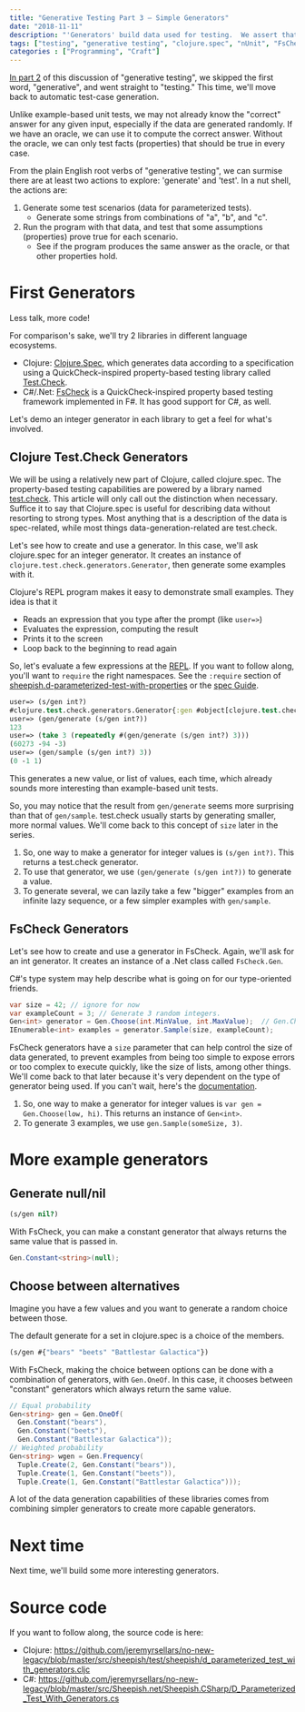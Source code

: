 ```yaml
---
title: "Generative Testing Part 3 – Simple Generators"
date: "2018-11-11"
description: "'Generators' build data used for testing.  We assert that some properties are true of our programs, and the testing library checks those properties hold for many possible inputs."
tags: ["testing", "generative testing", "clojure.spec", "nUnit", "FsCheck"]
categories : ["Programming", "Craft"]
---
```


[In part 2]({{urls.base_path}}posts/2018-09-11-generative-testing-properties/) of this discussion of "generative testing", we skipped the first word, "generative", and went straight to "testing."  This time, we'll move back to automatic test-case generation.  

Unlike example-based unit tests, we may not already know the "correct" answer for any given input, especially if the data are generated randomly.  If we have an oracle, we can use it to compute the correct answer.  Without the oracle, we can only test facts (properties) that should be true in every case.

From the plain English root verbs of "generative testing", we can surmise there are at least two actions to explore: 'generate' and 'test'.  In a nut shell, the actions are:

1. Generate some test scenarios (data for parameterized tests).
    * Generate some strings from combinations of "a", "b", and "c".
2. Run the program with that data, and test that some assumptions (properties) prove true for each scenario.
    * See if the program produces the same answer as the oracle, or that other properties hold.

# First Generators

Less talk, more code!

For comparison's sake, we'll try 2 libraries in different language ecosystems.

* Clojure: [Clojure.Spec](https://clojure.org/guides/spec), which generates data according to a specification using a QuickCheck-inspired property-based testing library called [Test.Check](https://github.com/clojure/test.check).
* C#/.Net: [FsCheck](https://fscheck.github.io/FsCheck) is a QuickCheck-inspired property based testing framework implemented in F#.  It has good support for C#, as well.

Let's demo an integer generator in each library to get a feel for what's involved.

## Clojure Test.Check Generators

We will be using a relatively new part of Clojure, called clojure.spec.  The property-based testing capabilities are powered by a library named [test.check](https://github.com/clojure/test.check).  This article will only call out the distinction when necessary.  Suffice it to say that Clojure.spec is useful for describing data without resorting to strong types.  Most anything that is a description of the data is spec-related, while most things data-generation-related are test.check.

Let's see how to create and use a generator.  In this case, we'll ask clojure.spec for an integer generator.  It creates an instance of `clojure.test.check.generators.Generator`, then generate some examples with it.

Clojure's REPL program makes it easy to demonstrate small examples.  They idea is that it
* Reads an expression that you type after the prompt (like `user=>`)
* Evaluates the expression, computing the result
* Prints it to the screen
* Loop back to the beginning to read again

So, let's evaluate a few expressions at the [REPL](https://clojure.org/guides/repl/introduction).  If you want to follow along, you'll want to `require` the right namespaces.  See the `:require` section of [sheepish.d-parameterized-test-with-properties](https://github.com/jeremyrsellars/no-new-legacy/blob/master/src/sheepish/test/sheepish/d_parameterized_test_with_generators.cljc#L2) or the [spec Guide](https://clojure.org/guides/spec).

```clojure
user=> (s/gen int?)
#clojure.test.check.generators.Generator{:gen #object[clojure.test.check.generators$such_that$fn__1825 0x633837ae "clojure.test.check.generators$such_that$fn__1825@633837ae"]}
user=> (gen/generate (s/gen int?))
123
user=> (take 3 (repeatedly #(gen/generate (s/gen int?) 3)))
(60273 -94 -3)
user=> (gen/sample (s/gen int?) 3))
(0 -1 1)
```

This generates a new value, or list of values, each time, which already sounds more interesting than example-based unit tests.

So, you may notice that the result from `gen/generate` seems more surprising than that of `gen/sample`.  test.check usually starts by generating smaller, more normal values.  We'll come back to this concept of `size` later in the series.

1. So, one way to make a generator for integer values is `(s/gen int?)`.  This returns a test.check generator.
2. To use that generator, we use `(gen/generate (s/gen int?))` to generate a value.
3. To generate several, we can lazily take a few "bigger" examples from an infinite lazy sequence, or a few simpler examples with `gen/sample`.

## FsCheck Generators

Let's see how to create and use a generator in FsCheck.  Again, we'll ask for an int generator.  It creates an instance of a .Net class called `FsCheck.Gen`.

C#'s type system may help describe what is going on for our type-oriented friends.

```csharp
var size = 42; // ignore for now
var exampleCount = 3; // Generate 3 random integers.
Gen<int> generator = Gen.Choose(int.MinValue, int.MaxValue);  // Gen.Choose(low, hi);
IEnumerable<int> examples = generator.Sample(size, exampleCount);
```

FsCheck generators have a `size` parameter that can help control the size of data generated, to prevent examples from being too simple to expose errors or too complex to execute quickly, like the size of lists, among other things.  We'll come back to that later because it's very dependent on the type of generator being used.  If you can't wait, here's the [documentation](https://fscheck.github.io/FsCheck/TestData.html#The-size-of-test-data).

1. So, one way to make a generator for integer values is `var gen = Gen.Choose(low, hi)`.  This returns an instance of `Gen<int>`.
2. To generate 3 examples, we use `gen.Sample(someSize, 3)`.

# More example generators

## Generate null/nil

```clojure
(s/gen nil?)
```

With FsCheck, you can make a constant generator that always returns the same value that is passed in.

```csharp
Gen.Constant<string>(null);
```

## Choose between alternatives

Imagine you have a few values and you want to generate a random choice between those.

The default generate for a set in clojure.spec is a choice of the members.

```clojure
(s/gen #{"bears" "beets" "Battlestar Galactica"})
```

With FsCheck, making the choice between options can be done with a combination of generators, with `Gen.OneOf`.  In this case, it chooses between "constant" generators which always return the same value.

```csharp
// Equal probability
Gen<string> gen = Gen.OneOf(
  Gen.Constant("bears"),
  Gen.Constant("beets"),
  Gen.Constant("Battlestar Galactica"));
// Weighted probability
Gen<string> wgen = Gen.Frequency(
  Tuple.Create(2, Gen.Constant("bears")),
  Tuple.Create(1, Gen.Constant("beets")),
  Tuple.Create(1, Gen.Constant("Battlestar Galactica")));
```

A lot of the data generation capabilities of these libraries comes from combining simpler generators to create more capable generators.

# Next time

Next time, we'll build some more interesting generators.

# Source code

If you want to follow along, the source code is here:

* Clojure: https://github.com/jeremyrsellars/no-new-legacy/blob/master/src/sheepish/test/sheepish/d_parameterized_test_with_generators.cljc
* C#: https://github.com/jeremyrsellars/no-new-legacy/blob/master/src/Sheepish.net/Sheepish.CSharp/D_Parameterized_Test_With_Generators.cs
